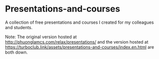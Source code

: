 # Presentations-and-courses
A collection of free presentations and courses I created for my colleagues and students. 

Note: The original version hosted at http://phuonglamcs.com/relax/presentations/ and the version hosted at https://turboclub.link/assets/presentations-and-courses/index.en.html are both down.
